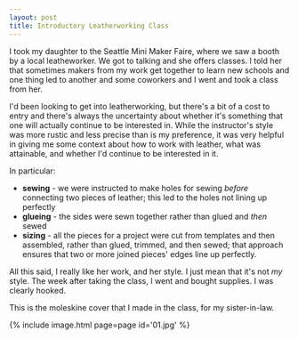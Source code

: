 ```yaml
---
layout: post
title: Introductory Leatherworking Class
---
```

I took my daughter to the Seattle Mini Maker Faire, where we saw a booth by a
local leatheworker. We got to talking and she offers classes. I told her that
sometimes makers from my work get together to learn new schools and one thing
led to another and some coworkers and I went and took a class from her.

I'd been looking to get into leatherworking, but there's a bit of a cost to
entry and there's always the uncertainty about whether it's something that one
will actually continue to be interested in. While the instructor's style was
more rustic and less precise than is my preference, it was very helpful in
giving me some context about how to work with leather, what was attainable, and
whether I'd continue to be interested in it.

In particular:

- __sewing__ - we were instructed to make holes for sewing _before_ connecting
  two pieces of leather; this led to the holes not lining up perfectly
- __glueing__ - the sides were sewn together rather than glued and _then_ sewed
- __sizing__ - all the pieces for a project were cut from templates and then
  assembled, rather than glued, trimmed, and then sewed; that approach ensures
  that two or more joined pieces' edges line up perfectly.

All this said, I really like her work, and her style. I just mean that it's not
_my_ style. The week after taking the class, I went and bought supplies. I was
clearly hooked.

This is the moleskine cover that I made in the class, for my sister-in-law.

{% include image.html page=page id='01.jpg' %}
